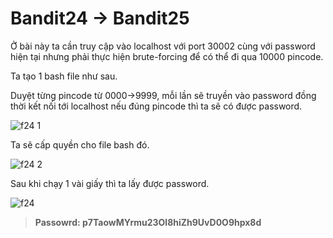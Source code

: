 # Bandit24 -> Bandit25

Ở bài này ta cần truy cập vào localhost với port 30002 cùng với password hiện tại nhưng phải thực hiện brute-forcing để có thể đi qua 10000 pincode.

Ta tạo 1 bash file như sau.

Duyệt từng pincode từ 0000->9999, mỗi lần sẽ truyền vào password đồng thời kết nối tới localhost nếu đúng pincode thì ta sẽ có được password.

![f24 1](https://github.com/hoangdat251004/write_up/assets/110254118/ae57d55f-91c5-42f8-b0db-4ee4ad223ed0)


Ta sẽ cấp quyền cho file bash đó.

![f24 2](https://github.com/hoangdat251004/write_up/assets/110254118/23fdc727-b782-44c2-ab82-77cd7d07fe2b)

Sau khi chạy 1 vài giấy thì ta lấy được password.

![f24](https://github.com/hoangdat251004/write_up/assets/110254118/0de30ed1-b0d2-4ce2-8efb-2aac522305e3)

> **Passowrd: p7TaowMYrmu23Ol8hiZh9UvD0O9hpx8d**
